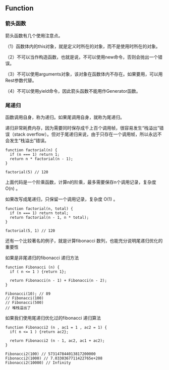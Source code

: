 ## Function

### 箭头函数

箭头函数有几个使用注意点。

（1）函数体内的this对象，就是定义时所在的对象，而不是使用时所在的对象。

（2）不可以当作构造函数，也就是说，不可以使用new命令，否则会抛出一个错误。

（3）不可以使用arguments对象，该对象在函数体内不存在。如果要用，可以用Rest参数代替。

（4）不可以使用yield命令，因此箭头函数不能用作Generator函数。

### 尾递归

函数调用自身，称为递归。如果尾调用自身，就称为尾递归。

递归非常耗费内存，因为需要同时保存成千上百个调用帧，很容易发生“栈溢出”错误（stack overflow）。但对于尾递归来说，由于只存在一个调用帧，所以永远不会发生“栈溢出”错误。

	function factorial(n) {
	  if (n === 1) return 1;
	  return n * factorial(n - 1);
	}
	
	factorial(5) // 120
	
上面代码是一个阶乘函数，计算n的阶乘，最多需要保存n个调用记录，复杂度 O(n) 。

如果改写成尾递归，只保留一个调用记录，复杂度 O(1) 。

	function factorial(n, total) {
	  if (n === 1) return total;
	  return factorial(n - 1, n * total);
	}
	
	factorial(5, 1) // 120
	
还有一个比较著名的例子，就是计算fibonacci 数列，也能充分说明尾递归优化的重要性

如果是非尾递归的fibonacci 递归方法

	function Fibonacci (n) {
	  if ( n <= 1 ) {return 1};
	
	  return Fibonacci(n - 1) + Fibonacci(n - 2);
	}
	
	Fibonacci(10); // 89
	// Fibonacci(100)
	// Fibonacci(500)
	// 堆栈溢出了

如果我们使用尾递归优化过的fibonacci 递归算法

	function Fibonacci2 (n , ac1 = 1 , ac2 = 1) {
	  if( n <= 1 ) {return ac2};
	
	  return Fibonacci2 (n - 1, ac2, ac1 + ac2);
	}
	
	Fibonacci2(100) // 573147844013817200000
	Fibonacci2(1000) // 7.0330367711422765e+208
	Fibonacci2(10000) // Infinity
	
